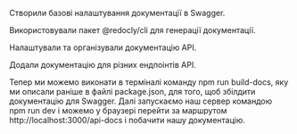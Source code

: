 Створили базові налаштування документації в Swagger.



Використовували пакет @redocly/cli для генерації документації.



Налаштували та організували документацію API.



Додали документацію для різних ендпоінтів API.



Тепер ми можемо виконати в терміналі команду npm run build-docs, яку ми описали раніше в файлі package.json, для того, щоб збілдити документацію для Swagger. Далі запускаємо наш сервер командою npm run dev і можемо у браузері перейти за маршрутом http://localhost:3000/api-docs і побачити нашу документацію.

